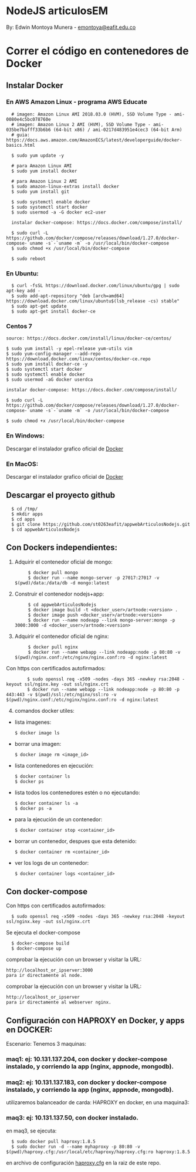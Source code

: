 # NodeJS articulosEM

By: Edwin Montoya Munera - emontoya@eafit.edu.co

# Correr el código en contenedores de Docker

## Instalar Docker

### En AWS Amazon Linux - programa AWS Educate

      # imagen: Amazon Linux AMI 2018.03.0 (HVM), SSD Volume Type - ami-0080e4c5bc078760e
      # imagen: Amazon Linux 2 AMI (HVM), SSD Volume Type - ami-035be7bafff33b6b6 (64-bit x86) / ami-0217d483951e4cec3 (64-bit Arm)
      # guia: https://docs.aws.amazon.com/AmazonECS/latest/developerguide/docker-basics.html

      $ sudo yum update -y

      # para Amazon Linux AMI
      $ sudo yum install docker

      # para Amazon Linux 2 AMI
      $ sudo amazon-linux-extras install docker
      $ sudo yum install git

      $ sudo systemctl enable docker
      $ sudo systemctl start docker
      $ sudo usermod -a -G docker ec2-user

      instalar docker-compose: https://docs.docker.com/compose/install/

      $ sudo curl -L https://github.com/docker/compose/releases/download/1.27.0/docker-compose-`uname -s`-`uname -m` -o /usr/local/bin/docker-compose
      $ sudo chmod +x /usr/local/bin/docker-compose

      $ sudo reboot

### En Ubuntu:

      $ curl -fsSL https://download.docker.com/linux/ubuntu/gpg | sudo apt-key add -
      $ sudo add-apt-repository "deb [arch=amd64] https://download.docker.com/linux/ubuntu$(lsb_release -cs) stable"
      $ sudo apt-get update
      $ sudo apt-get install docker-ce

### Centos 7

    source: https://docs.docker.com/install/linux/docker-ce/centos/

    $ sudo yum install -y epel-release yum-utils vim
    $ sudo yum-config-manager --add-repo https://download.docker.com/linux/centos/docker-ce.repo
    $ sudo yum install docker-ce -y
    $ sudo systemctl start docker
    $ sudo systemctl enable docker
    $ sudo usermod -aG docker userdca

    instalar docker-compose: https://docs.docker.com/compose/install/

    $ sudo curl -L https://github.com/docker/compose/releases/download/1.27.0/docker-compose-`uname -s`-`uname -m` -o /usr/local/bin/docker-compose

    $ sudo chmod +x /usr/local/bin/docker-compose


### En Windows:

Descargar el instalador grafico oficial de [Docker](https://docs.docker.com/docker-for-windows/install/)

### En MacOS:

Descargar el instalador grafico oficial de [Docker](https://docs.docker.com/docker-for-mac/install/)

## Descargar el proyecto github

      $ cd /tmp/
      $ mkdir apps
      $ cd apps
      $ git clone https://github.com/st0263eafit/appwebArticulosNodejs.git
      $ cd appwebArticulosNodejs

## Con Dockers independientes:

1. Adquirir el contenedor oficial de mongo:

            $ docker pull mongo
            $ docker run --name mongo-server -p 27017:27017 -v $(pwd)/data:/data/db -d mongo:latest

2. Construir el contenedor nodejs+app:

            $ cd appwebArticulosNodejs
            $ docker image build -t <docker_user>/artnode:<version> .
            $ docker image push <docker_user>/artnode:<version>
            $ docker run --name nodeapp --link mongo-server:mongo -p 3000:3000 -d <docker_user>/artnode:<version>

3. Adquirir el contenedor oficial de nginx:

            $ docker pull nginx
            $ docker run --name webapp --link nodeapp:node -p 80:80 -v $(pwd)/nginx.conf:/etc/nginx/nginx.conf:ro -d nginx:latest

Con https con certificados autofirmados:

            $ sudo openssl req -x509 -nodes -days 365 -newkey rsa:2048 -keyout ssl/nginx.key -out ssl/nginx.crt
            $ docker run --name webapp --link nodeapp:node -p 80:80 -p 443:443 -v $(pwd)/ssl:/etc/nginx/ssl:ro -v $(pwd)/nginx.conf:/etc/nginx/nginx.conf:ro -d nginx:latest

4. comandos docker utiles:

* lista imagenes:

      $ docker image ls

* borrar una imagen:

      $ docker image rm <image_id>


* lista contenedores en ejecución:

      $ docker container ls
      $ docker ps

* lista todos los contenedores estén o no ejecutando:

      $ docker container ls -a
      $ docker ps -a

* para la ejecución de un contenedor:

      $ docker container stop <container_id>

* borrar un contenedor, despues que esta detenido:

      $ docker container rm <container_id>

* ver los logs de un contenedor:

      $ docker container logs <container_id>

## Con docker-compose

Con https con certificados autofirmados:

      $ sudo openssl req -x509 -nodes -days 365 -newkey rsa:2048 -keyout ssl/nginx.key -out ssl/nginx.crt

Se ejecuta el docker-compose

      $ docker-compose build
      $ docker-compose up

comprobar la ejecución con un browser y visitar la URL:

    http://localhost_or_ipserver:3000
    para ir directamente al node.

comprobar la ejecución con un browser y visitar la URL:

    http://localhost_or_ipserver
    para ir directamente al webserver nginx.

## Configuración con HAPROXY en Docker, y apps en DOCKER:

Escenario: Tenemos 3 maquinas:

### maq1: ej: 10.131.137.204, con docker y docker-compose instalado, y corriendo la app (nginx, appnode, mongodb).

### maq2: ej: 10.131.137.183, con docker y docker-compose instalado, y corriendo la app (nginx, appnode, mongodb).

utilizaremos balanceador de carda: HAPROXY en docker, en una maquina3:

### maq3: ej: 10.131.137.50, con docker instalado.

en maq3, se ejecuta:

      $ sudo docker pull haproxy:1.8.5
      $ sudo docker run -d --name myhaproxy -p 80:80 -v $(pwd)/haproxy.cfg:/usr/local/etc/haproxy/haproxy.cfg:ro haproxy:1.8.5

en archivo de configuración [haproxy.cfg](haproxy.cfg) en la raiz de este repo.      
